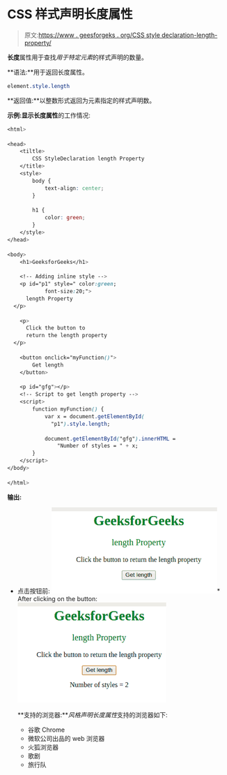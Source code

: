 # CSS 样式声明长度属性

> 原文:[https://www . geesforgeks . org/CSS style declaration-length-property/](https://www.geeksforgeeks.org/cssstyledeclaration-length-property/)

**长度**属性用于查找*用于特定元素*的样式声明的数量。

**语法:**用于返回长度属性。

```css
element.style.length
```

**返回值:**以整数形式返回为元素指定的样式声明数。

**示例:**显示**长度属性**的工作情况:

```css
<html>

<head>
    <tiltle>
        CSS StyleDeclaration length Property
    </title>
    <style>
        body {
            text-align: center;
        }

        h1 {
            color: green;
        }
    </style>
</head>

<body>
    <h1>GeeksforGeeks</h1>

    <!-- Adding inline style -->
    <p id="p1" style=" color:green; 
            font-size:20;">
      length Property
  </p>

    <p>
      Click the button to 
      return the length property
  </p>

    <button onclick="myFunction()">
        Get length
    </button>

    <p id="gfg"></p>
    <!-- Script to get length property -->
    <script>
        function myFunction() {
            var x = document.getElementById(
              "p1").style.length;

            document.getElementById("gfg").innerHTML =
                "Number of styles = " + x;
        }
    </script>
</body>

</html>
```

**输出:**

*   点击按钮前:
    ![](img/1a73887a512c85d11a82275af86b4958.png)*   After clicking on the button:
    ![](img/254bd84376f46bbe52fa849872c2537c.png)

    **支持的浏览器:***风格声明长度属性*支持的浏览器如下:

    *   谷歌 Chrome
    *   微软公司出品的 web 浏览器
    *   火狐浏览器
    *   歌剧
    *   旅行队
